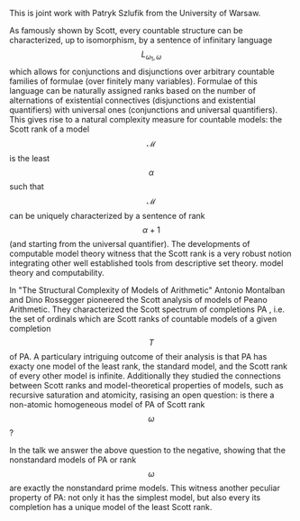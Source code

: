 
	
	
	

 This is joint work with Patryk Szlufik from the University of Warsaw.
	
As famously shown by Scott, every countable structure can be characterized, up to isomorphism, by a sentence of infinitary language $$L_{\omega_1, \omega}$$ which allows for conjunctions and disjunctions over arbitrary countable families of formulae (over finitely many variables). Formulae of this language can be naturally assigned ranks based on the number of alternations of existential connectives (disjunctions and existential quantifiers) with universal ones (conjunctions and universal quantifiers). This gives rise to a natural complexity measure for countable models: the Scott rank of a model $$\mathcal{M}$$ is the least $$\alpha$$ such that $$\mathcal{M}$$ can be uniquely characterized by a sentence of rank $$\alpha+1$$ (and starting from the universal quantifier). The developments of computable model theory witness that the Scott rank is a very robust notion integrating other well established tools from descriptive set theory. model theory and computability.

In "The Structural Complexity of Models of Arithmetic" Antonio Montalban and Dino Rossegger pioneered the Scott analysis of models of Peano Arithmetic. They characterized the Scott spectrum of completions PA , i.e. the set of ordinals which are Scott ranks of countable models of a given completion $$T$$ of PA. A particulary intriguing outcome of their analysis is that PA has exacty one model of the least rank, the standard model, and the Scott rank of every other model is infinite. Additionally they studied the connections between Scott ranks and model-theoretical properties of models, such as recursive saturation and atomicity, rasising an open question: is there a non-atomic homogeneous model of PA of Scott rank $$\omega$$?

In the talk we answer the above question to the negative, showing that the nonstandard models of PA or rank $$\omega$$ are exactly the nonstandard prime models. This witness another peculiar property of PA: not only it has the simplest model, but also every its completion has a unique model of the least Scott rank. 



		
	


      
		
		
		
		
		
		
		
		
		
		
		
	
	
	
	
	
